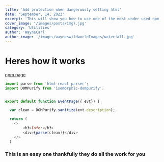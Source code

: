 ```yaml
---
title: 'Add protection when dangerously setting html'
date: 'September, 14, 2022'
excerpt: 'This will show you how to use one of the most under used npm packages out there'
cover_image: '/images/posts/img7.jpg'
category: 'Utilities'
author: 'WayneCarl'
author_image: '/images/wayneswildworldImages/waterfall.jpg'
---
```


# Heres how it works
[npm page](https://www.npmjs.com/package/isomorphic-dompurify)

```javascript
import parse from 'html-react-parser';
import DOMPurify from 'isomorphic-dompurify';


export default function EventPage({ evt}) {

  var clean = DOMPurify.sanitize(evt.description);

  return (
    <>
        <h3>Info:</h3>
        <div>{parse(clean)}</div>
    </>
  )
```

### This is an easy one thankfully they do all the work for you